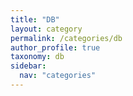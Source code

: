 ```yaml
---
title: "DB"
layout: category
permalink: /categories/db
author_profile: true
taxonomy: db
sidebar:
  nav: "categories"
---
```

